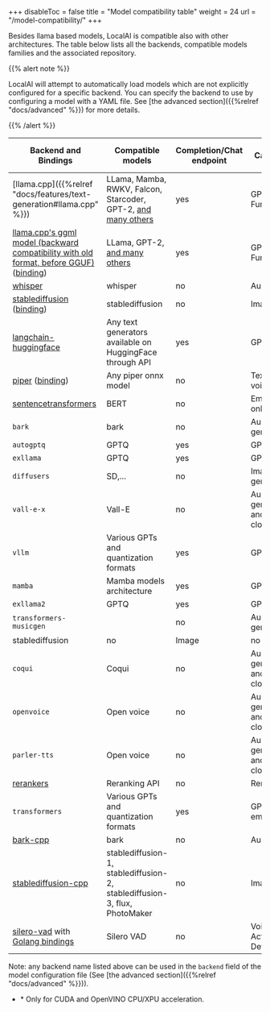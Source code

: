 
+++
disableToc = false
title = "Model compatibility table"
weight = 24
url = "/model-compatibility/"
+++

Besides llama based models, LocalAI is compatible also with other architectures. The table below lists all the backends, compatible models families and the associated repository.

{{% alert note %}}

LocalAI will attempt to automatically load models which are not explicitly configured for a specific backend. You can specify the backend to use by configuring a model with a YAML file. See [the advanced section]({{%relref "docs/advanced" %}}) for more details.

{{% /alert %}}

| Backend and Bindings                                                             | Compatible models     | Completion/Chat endpoint | Capability | Embeddings support                | Token stream support | Acceleration |
|----------------------------------------------------------------------------------|-----------------------|--------------------------|---------------------------|-----------------------------------|----------------------|--------------|
| [llama.cpp]({{%relref "docs/features/text-generation#llama.cpp" %}})        | LLama, Mamba, RWKV, Falcon, Starcoder, GPT-2, [and many others](https://github.com/ggerganov/llama.cpp?tab=readme-ov-file#description) | yes                      | GPT and Functions                        | yes | yes                  | CUDA, openCL, cuBLAS, Metal |
| [llama.cpp's ggml model (backward compatibility with old format, before GGUF)](https://github.com/ggerganov/llama.cpp) ([binding](https://github.com/go-skynet/go-llama.cpp))  | LLama, GPT-2, [and many others](https://github.com/ggerganov/llama.cpp?tab=readme-ov-file#description) | yes                      | GPT and Functions                        | yes | yes                  | CUDA, openCL, cuBLAS, Metal |
| [whisper](https://github.com/ggerganov/whisper.cpp)         | whisper               | no                       | Audio                 | no                                | no                   | N/A |
| [stablediffusion](https://github.com/EdVince/Stable-Diffusion-NCNN) ([binding](https://github.com/mudler/go-stable-diffusion))        | stablediffusion               | no                       | Image                 | no                                | no                   | N/A |
| [langchain-huggingface](https://github.com/tmc/langchaingo)                                                                    | Any text generators available on HuggingFace through API | yes                      | GPT                        | no                                | no                   | N/A |
| [piper](https://github.com/rhasspy/piper) ([binding](https://github.com/mudler/go-piper))                                                                     | Any piper onnx model | no                      | Text to voice                        | no                                | no                   | N/A |
| [sentencetransformers](https://github.com/UKPLab/sentence-transformers) | BERT                   | no                       | Embeddings only                  | yes                               | no                   | N/A |
| `bark`  | bark                   | no                       | Audio generation                  | no                               | no                   | yes |
| `autogptq` | GPTQ                   | yes                       | GPT                  | yes                               | no                   | N/A |
| `exllama`  | GPTQ                   | yes                       | GPT only                  | no                               | no                   | N/A |
| `diffusers`  | SD,...                   | no                       | Image generation    | no                               | no                   | N/A |
| `vall-e-x` | Vall-E    | no                       | Audio generation and Voice cloning    | no                               | no                   | CPU/CUDA |
| `vllm` | Various GPTs and quantization formats | yes                      | GPT             | no | no                  | CPU/CUDA |
| `mamba` | Mamba models architecture | yes                      | GPT             | no | no                  | CPU/CUDA |
| `exllama2`  | GPTQ                   | yes                       | GPT only                  | no                               | no                   | N/A |
| `transformers-musicgen`  |                    | no                       | Audio generation                | no                               | no                   | N/A |
| stablediffusion               | no                       | Image                 | no                                | no                   | N/A |
| `coqui` | Coqui    | no                       | Audio generation and Voice cloning    | no                               | no                   | CPU/CUDA |
| `openvoice` | Open voice    | no                       | Audio generation and Voice cloning    | no                               | no                   | CPU/CUDA |
| `parler-tts` | Open voice    | no                       | Audio generation and Voice cloning    | no                               | no                   | CPU/CUDA |
| [rerankers](https://github.com/AnswerDotAI/rerankers) | Reranking API    | no                       | Reranking   | no                               | no                   | CPU/CUDA |
| `transformers` | Various GPTs and quantization formats | yes                      | GPT, embeddings            | yes | yes*                  | CPU/CUDA/XPU |
| [bark-cpp](https://github.com/PABannier/bark.cpp)        | bark               | no                       | Audio-Only                 | no                                | no                   | yes |
| [stablediffusion-cpp](https://github.com/leejet/stable-diffusion.cpp)         | stablediffusion-1, stablediffusion-2, stablediffusion-3, flux, PhotoMaker               | no                       | Image                 | no                                | no                   | N/A |
| [silero-vad](https://github.com/snakers4/silero-vad) with [Golang bindings](https://github.com/streamer45/silero-vad-go) | Silero VAD    | no                       | Voice Activity Detection    | no                               | no                   | CPU |

Note: any backend name listed above can be used in the `backend` field of the model configuration file (See [the advanced section]({{%relref "docs/advanced" %}})).

- \* Only for CUDA and OpenVINO CPU/XPU acceleration.
